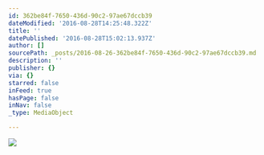 ```yaml
---
id: 362be84f-7650-436d-90c2-97ae67dccb39
dateModified: '2016-08-28T14:25:48.322Z'
title: ''
datePublished: '2016-08-28T15:02:13.937Z'
author: []
sourcePath: _posts/2016-08-26-362be84f-7650-436d-90c2-97ae67dccb39.md
description: ''
publisher: {}
via: {}
starred: false
inFeed: true
hasPage: false
inNav: false
_type: MediaObject

---
```

![](https://the-grid-user-content.s3-us-west-2.amazonaws.com/422e709c-3f3e-44de-ad33-172d717bc13d.jpg)